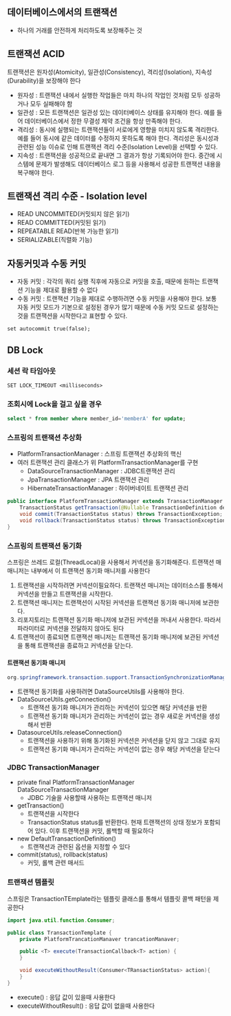 ## 데이터베이스에서의 트랜잭션
- 하나의 거래를 안전하게 처리하도록 보장해주는 것

## 트랜잭션 ACID
트랜잭션은 원자성(Atomicity), 일관성(Consistency), 격리성(Isolation), 지속성(Durability)을 보장해야 한다
- 원자성 : 트랜잭션 내에서 실행한 작업들은 마치 하나의 작업인 것처럼 모두 성공하거나 모두 실패해야 함
- 일관성 : 모든 트랜잭션은 일관성 있는 데이터베이스 상태를 유지해야 한다. 예를 들어 데이터베이스에서 정한 무결성 제약 조건을 항상 만족해야 한다.
- 격리성 : 동시에 실행되는 트랜잭션들이 서로에게 영향을 미치지 않도록 격리한다. 예를 들어 동시에 같은 데이터를 수정하지 못하도록 해야 한다. 격리성은 동시성과 관련된 성능 이슈로 인해 트랜잭션 격리 수준(Isolation Level)을 선택할 수 있다.
- 지속성 : 트랜잭션을 성공적으로 끝내면 그 결과가 항상 기록되어야 한다. 중간에 시스템에 문제가 발생해도 데이터베이스 로그 등을 사용해서 성공한 트랜잭션 내용을 복구해야 한다.

## 트랜잭션 격리 수준 - Isolation level
- READ UNCOMMITED(커밋되지 않은 읽기)
- READ COMMITTED(커밋된 읽기)
- REPEATABLE READ(반복 가능한 읽기)
- SERIALIZABLE(직렬화 기능)

## 자동커밋과 수동 커밋
- 자동 커밋 : 각각의 쿼리 실행 직후에 자동으로 커밋을 호출, 때문에 원하는 트랜잭션 기능을 제대로 활용할 수 없다
- 수동 커밋 : 트랜잭션 기능을 제대로 수행하려면 수동 커밋을 사용해야 한다. 보통 자동 커밋 모드가 기본으로 설정된 경우가 많기 때문에 수동 커밋 모드로 설정하는 것을 트랜잭션을 시작한다고 표현할 수 있다.
```properties
set autocommit true(false);
```
## DB Lock
### 세션 락 타임아웃
```properties
SET LOCK_TIMEOUT <milliseconds>
```

### 조회시에 Lock을 걸고 싶을 경우
```sql
select * from member where member_id='memberA' for update;
```

### 스프링의 트랜잭션 추상화
- PlatformTransactionManager : 스프링 트랜잭션 추상화의 핵신
- 여러 트랜잭션 관리 클래스가 위 PlatformTransactionManager를 구현
  - DataSourceTransactionManager : JDBC트랜잭션 관리
  - JpaTransactionManager : JPA 트랜잭션 관리
  - HibernateTransactionManager : 하이버네이트 트랜잭션 관리

```java
public interface PlatformTransactionManager extends TransactionManager {
	TransactionStatus getTransaction(@Nullable TransactionDefinition definition) throws TransactionException;
	void commit(TransactionStatus status) throws TransactionException;
	void rollback(TransactionStatus status) throws TransactionException;
}
```
### 스프링의 트랜잭션 동기화
스프링은 쓰레드 로컬(ThreadLocal)을 사용해서 커넥션을 동기화해준다. 트랜잭션 매매니저는 내부에서 이 트랜잭션 동기화 매니저를 사용한다
1. 트랜잭션을 시작하려면 커넥션이필요하다. 트랜잭션 매니저는 데이터소스를 통해서 커넥션을 만들고 트랜잭션을 시작한다.
2. 트랜잭션 매니저는 트랜잭션이 시작된 커넥션을 트랜잭션 동기화 매니저에 보관한다.
3. 리포지토리는 트랜잭션 동기화 매니저에 보관된 커넥션을 꺼내서 사용한다. 따라서 파라미터로 커넥션을 전달하지 않아도 된다
4. 트랜잭션이 종료되면 트랜잭션 매니저는 트랜잭션 동기화 매니저에 보관된 커넥션을 통해 트랜잭션을 종료하고 커넥션을 닫는다.

#### 트랜잭션 동기화 매니저
```java
org.springframework.transaction.support.TransactionSynchronizationManager
```
- 트랜잭션 동기화를 사용하려면 DataSourceUtils를 사용해야 한다.
- DataSourceUtils.getConnection()
  - 트랜잭션 동기화 매니저가 관리하는 커넥션이 있으면 해당 커넥션을 반환
  - 트랜잭션 동기화 매니저가 관리하는 커넥션이 없는 경우 새로운 커넥션을 생성해서 반환
- DatasourceUtils.releaseConnection()
  - 트랜잭션을 사용하기 위해 동기화된 커넥션은 커넥션을 닫지 않고 그대로 유지
  - 트랜잭션 동기화 매니저가 관리하는 커넥션이 없는 경우 해당 커넥션을 닫는다

### JDBC TransactionManager
- private final PlatformTransactionManager DataSourceTransactionManager
  - JDBC 기술을 사용할때 사용하는 트랜잭션 매니저
- getTransaction()
  - 트랜잭션을 시작한다
  - TransactionStatus status를 반환한다. 현재 트랜잭션의 상태 정보가 포함되어 있다. 이후 트랜잭션을 커밋, 롤백할 때 필요하다
- new DefaultTransactionDefinition()
  - 트랜잭션과 관련된 옵션을 지정할 수 있다
- commit(status), rollback(status)
  - 커밋, 롤백 관련 매서드

### 트랜잭션 템플릿
스프링은 TransactionTEmplate라는 템플릿 클래스를 통해서 템플릿 콜백 패턴을 제공한다

```java
import java.util.function.Consumer;

public class TransactionTemplate {
    private PlatformTrancationManaver trancationManaver;

    public <T> execute(TransactionCallback<T> action) {
    }

    void executeWithoutResult(Consumer<TRansactionStatus> action){
    }
}
```
- execute() : 응답 값이 있을때 사용한다
- executeWithoutResult() : 응답 값이 없을때 사용한다
